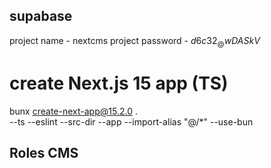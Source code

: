

## supabase

project name - nextcms
project password - $d6c32_@wDASkV$


# create Next.js 15 app (TS)
bunx create-next-app@15.2.0 . \
  --ts --eslint --src-dir --app --import-alias "@/*" --use-bun


## Roles CMS